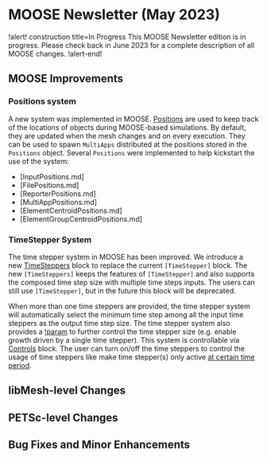 # MOOSE Newsletter (May 2023)

!alert! construction title=In Progress
This MOOSE Newsletter edition is in progress. Please check back in June 2023
for a complete description of all MOOSE changes.
!alert-end!

## MOOSE Improvements

### Positions system

A new system was implemented in MOOSE. [Positions](syntax/Positions/index.md) are used to keep track
of the locations of objects during MOOSE-based simulations.
By default, they are updated when the mesh changes and on every execution. They can be used to spawn
`MultiApps` distributed at the positions stored in the `Positions` object.
Several `Positions` were implemented to help kickstart the use of the system:

- [InputPositions.md]
- [FilePositions.md]
- [ReporterPositions.md]
- [MultiAppPositions.md]
- [ElementCentroidPositions.md]
- [ElementGroupCentroidPositions.md]

### TimeStepper System

The time stepper system in MOOSE has been improved. We introduce a new [TimeSteppers](TimeSteppers/index.md) block to replace the current `[TimeStepper]` block. The new `[TimeSteppers]` keeps the features of `[TimeStepper]` and also supports the composed time step size with multiple time steps inputs. The users can still use `[TimeStepper]`, but in the future this block will be deprecated.

When more than one time steppers are provided, the time stepper system will automatically select the minimum time step among all the input time steppers as the output time step size. The time stepper system also provides a [!param](/Executioner/TimeSteppers/lower_bound) to further control the time stepper size (e.g. enable growth driven by a single time stepper). This system is controllable via [Controls](syntax/Controls/index.md) block. The user can turn on/off the time steppers to control the usage of time steppers like make time stepper(s) only active [at certain time period](TimePeriod.md).

## libMesh-level Changes

## PETSc-level Changes

## Bug Fixes and Minor Enhancements
